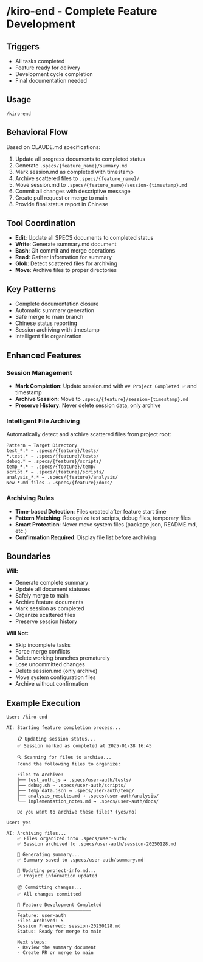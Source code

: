 # /kiro-end - Complete Feature Development

## Triggers
- All tasks completed
- Feature ready for delivery
- Development cycle completion
- Final documentation needed

## Usage
```
/kiro-end
```

## Behavioral Flow
Based on CLAUDE.md specifications:
1. Update all progress documents to completed status
2. Generate `.specs/{feature_name}/summary.md`
3. Mark session.md as completed with timestamp
4. Archive scattered files to `.specs/{feature_name}/`
5. Move session.md to `.specs/{feature_name}/session-{timestamp}.md`
6. Commit all changes with descriptive message
7. Create pull request or merge to main
8. Provide final status report in Chinese

## Tool Coordination
- **Edit**: Update all SPECS documents to completed status
- **Write**: Generate summary.md document
- **Bash**: Git commit and merge operations
- **Read**: Gather information for summary
- **Glob**: Detect scattered files for archiving
- **Move**: Archive files to proper directories

## Key Patterns
- Complete documentation closure
- Automatic summary generation
- Safe merge to main branch
- Chinese status reporting
- Session archiving with timestamp
- Intelligent file organization

## Enhanced Features

### Session Management
- **Mark Completion**: Update session.md with `## Project Completed ✅` and timestamp
- **Archive Session**: Move to `.specs/{feature}/session-{timestamp}.md`
- **Preserve History**: Never delete session data, only archive

### Intelligent File Archiving
Automatically detect and archive scattered files from project root:
```
Pattern → Target Directory
test_*.* → .specs/{feature}/tests/
*.test.* → .specs/{feature}/tests/
debug.* → .specs/{feature}/scripts/
temp_*.* → .specs/{feature}/temp/
script.* → .specs/{feature}/scripts/
analysis_*.* → .specs/{feature}/analysis/
New *.md files → .specs/{feature}/docs/
```

### Archiving Rules
- **Time-based Detection**: Files created after feature start time
- **Pattern Matching**: Recognize test scripts, debug files, temporary files
- **Smart Protection**: Never move system files (package.json, README.md, etc.)
- **Confirmation Required**: Display file list before archiving

## Boundaries

**Will:**
- Generate complete summary
- Update all document statuses
- Safely merge to main
- Archive feature documents
- Mark session as completed
- Organize scattered files
- Preserve session history

**Will Not:**
- Skip incomplete tasks
- Force merge conflicts
- Delete working branches prematurely
- Lose uncommitted changes
- Delete session.md (only archive)
- Move system configuration files
- Archive without confirmation

## Example Execution

```
User: /kiro-end

AI: Starting feature completion process...

    📋 Updating session status...
    ✅ Session marked as completed at 2025-01-28 16:45

    🔍 Scanning for files to archive...
    Found the following files to organize:
    
    Files to Archive:
    ├── test_auth.js → .specs/user-auth/tests/
    ├── debug.sh → .specs/user-auth/scripts/
    ├── temp_data.json → .specs/user-auth/temp/
    ├── analysis_results.md → .specs/user-auth/analysis/
    └── implementation_notes.md → .specs/user-auth/docs/
    
    Do you want to archive these files? (yes/no)

User: yes

AI: Archiving files...
    ✅ Files organized into .specs/user-auth/
    ✅ Session archived to .specs/user-auth/session-20250128.md
    
    📝 Generating summary...
    ✅ Summary saved to .specs/user-auth/summary.md
    
    🔄 Updating project-info.md...
    ✅ Project information updated
    
    📦 Committing changes...
    ✅ All changes committed
    
    🎯 Feature Development Completed
    ━━━━━━━━━━━━━━━━━━━━━━━━━━━
    Feature: user-auth
    Files Archived: 5
    Session Preserved: session-20250128.md
    Status: Ready for merge to main
    
    Next steps:
    - Review the summary document
    - Create PR or merge to main
```